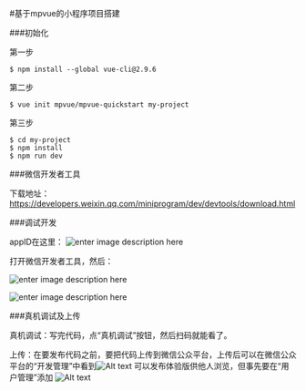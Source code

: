#基于mpvue的小程序项目搭建

###初始化

第一步

```
$ npm install --global vue-cli@2.9.6
```
第二步
```
$ vue init mpvue/mpvue-quickstart my-project
```
第三步
```
$ cd my-project
$ npm install
$ npm run dev
```

###微信开发者工具

下载地址：https://developers.weixin.qq.com/miniprogram/dev/devtools/download.html

###调试开发

appID在这里：
![enter image description here](https://img-blog.csdn.net/20180129232806273?watermark/2/text/aHR0cDovL2Jsb2cuY3Nkbi5uZXQvTEpGUEhQ/font/5a6L5L2T/fontsize/400/fill/I0JBQkFCMA==/dissolve/70/gravity/SouthEast)

打开微信开发者工具，然后：

![enter image description here](https://upload-images.jianshu.io/upload_images/5640239-736f301592d265d6.png?imageMogr2/auto-orient/strip%7CimageView2/2/w/826/format/webp)

![enter image description here](https://upload-images.jianshu.io/upload_images/5640239-4bad54b5b33b140d.png?imageMogr2/auto-orient/strip%7CimageView2/2/w/418/format/webp)

###真机调试及上传

真机调试：写完代码，点“真机调试”按钮，然后扫码就能看了。

上传：在要发布代码之前，要把代码上传到微信公众平台，上传后可以在微信公众平台的“开发管理”中看到![Alt text](./CB376BED-9DA8-4dec-8CB8-E7EE7219BA0C.png)
可以发布体验版供他人浏览，但事先要在“用户管理”添加
![Alt text](./CD5272B6-0C86-462f-ABE9-7CC093AC961F.png)

